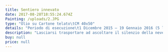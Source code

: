 ```yaml
---
title: Sentiero innevato
date: 2017-08-28T18:55:24.674Z
Painting: /uploads/2.JPG
type: "Olio su Cartone telato\tCM 40x50"
details: "Periodo di esecuzione\t1 Dicembre 2015 – 19 Gennaio 2016 (5 lezioni) Questo quadro l’ho iniziato e terminato al corso in 5 lezioni."
description: "Lasciarsi trasportare ad ascoltare il silenzio della neve, il\nlieve \\*[\\[](#_msocom_1)\_*tonfo di caduta dai\nrami al suolo, il suo odore fresco e pulito, il freddo e caldo tra le mani e\nsul viso, lo scricchiolio dei passi sulla neve fresca .*\n\n*Percepire l’anima degli alberi ed il loro calore, catturare\ncon lo sguardo la luce solare che filtra tra i rami... e tutto intorno a te è vita è rumore è\nsilenzio.*\n\n*Il “Sentiero nella neve” mi ha stimolato a trasmettere sensazioni*\_\\* dei sensi dalla tela\nall’osservatore,\nho cercato di raccogliere emozioni vissute e riportate nel dipinto."
buy: null
price: null
---
```


